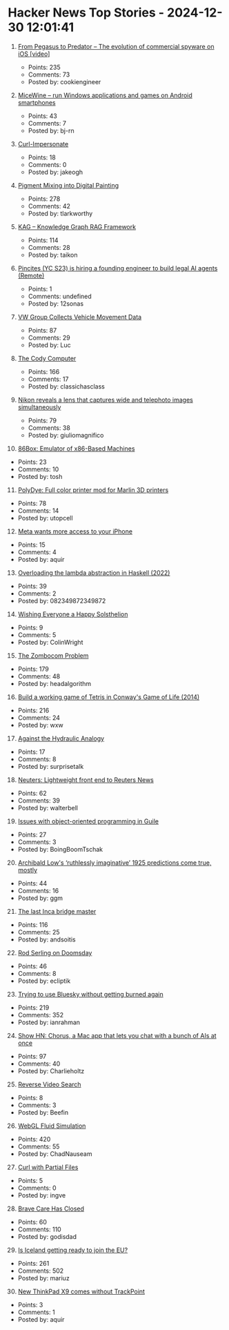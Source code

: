 # Hacker News Top Stories - 2024-12-30 12:01:41

1. [From Pegasus to Predator – The evolution of commercial spyware on iOS [video]](https://media.ccc.de/v/38c3-from-pegasus-to-predator-the-evolution-of-commercial-spyware-on-ios)
   - Points: 235
   - Comments: 73
   - Posted by: cookiengineer

2. [MiceWine – run Windows applications and games on Android smartphones](https://github.com/KreitinnSoftware/MiceWine-Application)
   - Points: 43
   - Comments: 7
   - Posted by: bj-rn

3. [Curl-Impersonate](https://github.com/lexiforest/curl-impersonate)
   - Points: 18
   - Comments: 0
   - Posted by: jakeogh

4. [Pigment Mixing into Digital Painting](https://scrtwpns.com/mixbox/)
   - Points: 278
   - Comments: 42
   - Posted by: tlarkworthy

5. [KAG – Knowledge Graph RAG Framework](https://github.com/OpenSPG/KAG)
   - Points: 114
   - Comments: 28
   - Posted by: taikon

6. [Pincites (YC S23) is hiring a founding engineer to build legal AI agents (Remote)](https://www.ycombinator.com/companies/pincites/jobs)
   - Points: 1
   - Comments: undefined
   - Posted by: 12sonas

7. [VW Group Collects Vehicle Movement Data](https://twitter.com/alex_avoigt/status/1873315392082334150)
   - Points: 87
   - Comments: 29
   - Posted by: Luc

8. [The Cody Computer](https://www.codycomputer.org/)
   - Points: 166
   - Comments: 17
   - Posted by: classichasclass

9. [Nikon reveals a lens that captures wide and telephoto images simultaneously](https://www.digitalcameraworld.com/cameras/dash-cams/nikon-reveals-incredible-lens-that-captures-wide-and-telephoto-images-simultaneously)
   - Points: 79
   - Comments: 38
   - Posted by: giuliomagnifico

10. [86Box: Emulator of x86-Based Machines](https://github.com/86Box/86Box)
   - Points: 23
   - Comments: 10
   - Posted by: tosh

11. [PolyDye: Full color printer mod for Marlin 3D printers](https://github.com/cooljjj33/PolyDye)
   - Points: 78
   - Comments: 14
   - Posted by: utopcell

12. [Meta wants more access to your iPhone](https://techcrunch.com/2024/12/19/apple-and-meta-go-to-war-over-interoperability-vs-privacy/)
   - Points: 15
   - Comments: 4
   - Posted by: aquir

13. [Overloading the lambda abstraction in Haskell (2022)](https://acatalepsie.fr/posts/overloading-lambda.html)
   - Points: 39
   - Comments: 2
   - Posted by: 082349872349872

14. [Wishing Everyone a Happy Solsthelion](https://www.solipsys.co.uk/ZimExpt/Solsthelion.html)
   - Points: 9
   - Comments: 5
   - Posted by: ColinWright

15. [The Zombocom Problem](https://newsletter.squishy.computer/p/the-zombocom-problem)
   - Points: 179
   - Comments: 48
   - Posted by: headalgorithm

16. [Build a working game of Tetris in Conway's Game of Life (2014)](https://codegolf.stackexchange.com/questions/11880/build-a-working-game-of-tetris-in-conways-game-of-life)
   - Points: 216
   - Comments: 24
   - Posted by: wxw

17. [Against the Hydraulic Analogy](https://lcamtuf.substack.com/p/against-the-hydraulic-analogy)
   - Points: 17
   - Comments: 8
   - Posted by: surprisetalk

18. [Neuters: Lightweight front end to Reuters News](https://neuters.de/about)
   - Points: 62
   - Comments: 39
   - Posted by: walterbell

19. [Issues with object-oriented programming in Guile](https://dthompson.us/posts/issues-with-object-oriented-programming-in-guile.html)
   - Points: 27
   - Comments: 3
   - Posted by: BoingBoomTschak

20. [Archibald Low's ‘ruthlessly imaginative’ 1925 predictions come true, mostly](https://www.theguardian.com/science/2024/dec/29/scientist-archibald-low-ruthlessly-imaginative-1925-predictions-for-the-future-come-true)
   - Points: 44
   - Comments: 16
   - Posted by: ggm

21. [The last Inca bridge master](https://www.bbc.com/travel/article/20241206-the-last-inca-bridge-master)
   - Points: 116
   - Comments: 25
   - Posted by: andsoitis

22. [Rod Serling on Doomsday](https://mubi.com/en/notebook/posts/rod-serling-on-doomsday)
   - Points: 46
   - Comments: 8
   - Posted by: ecliptik

23. [Trying to use Bluesky without getting burned again](https://chrisholdgraf.com/blog/2024/bluesky)
   - Points: 219
   - Comments: 352
   - Posted by: ianrahman

24. [Show HN: Chorus, a Mac app that lets you chat with a bunch of AIs at once](https://melty.sh/chorus)
   - Points: 97
   - Comments: 40
   - Posted by: Charlieholtz

25. [Reverse Video Search](https://blog.mixpeek.com/reverse-video-search/)
   - Points: 8
   - Comments: 3
   - Posted by: Beefin

26. [WebGL Fluid Simulation](https://paveldogreat.github.io/WebGL-Fluid-Simulation/)
   - Points: 420
   - Comments: 55
   - Posted by: ChadNauseam

27. [Curl with Partial Files](https://daniel.haxx.se/blog/2024/12/30/curl-with-partial-files/)
   - Points: 5
   - Comments: 0
   - Posted by: ingve

28. [Brave Care Has Closed](https://bravecare.com/)
   - Points: 60
   - Comments: 110
   - Posted by: godisdad

29. [Is Iceland getting ready to join the EU?](https://mikegalsworthy.substack.com/p/is-iceland-getting-ready-to-join)
   - Points: 261
   - Comments: 502
   - Posted by: mariuz

30. [New ThinkPad X9 comes without TrackPoint](https://twitter.com/_h0x0d_/status/1871563879098290302)
   - Points: 3
   - Comments: 1
   - Posted by: aquir

